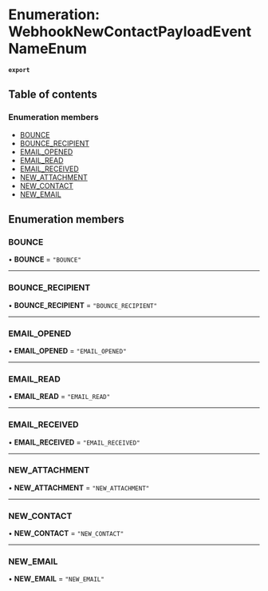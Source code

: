 # Enumeration: WebhookNewContactPayloadEventNameEnum

**`export`**

## Table of contents

### Enumeration members

- [BOUNCE](WebhookNewContactPayloadEventNameEnum.md#bounce)
- [BOUNCE\_RECIPIENT](WebhookNewContactPayloadEventNameEnum.md#bounce-recipient)
- [EMAIL\_OPENED](WebhookNewContactPayloadEventNameEnum.md#email-opened)
- [EMAIL\_READ](WebhookNewContactPayloadEventNameEnum.md#email-read)
- [EMAIL\_RECEIVED](WebhookNewContactPayloadEventNameEnum.md#email-received)
- [NEW\_ATTACHMENT](WebhookNewContactPayloadEventNameEnum.md#new-attachment)
- [NEW\_CONTACT](WebhookNewContactPayloadEventNameEnum.md#new-contact)
- [NEW\_EMAIL](WebhookNewContactPayloadEventNameEnum.md#new-email)

## Enumeration members

### BOUNCE

• **BOUNCE** = `"BOUNCE"`

___

### BOUNCE\_RECIPIENT

• **BOUNCE\_RECIPIENT** = `"BOUNCE_RECIPIENT"`

___

### EMAIL\_OPENED

• **EMAIL\_OPENED** = `"EMAIL_OPENED"`

___

### EMAIL\_READ

• **EMAIL\_READ** = `"EMAIL_READ"`

___

### EMAIL\_RECEIVED

• **EMAIL\_RECEIVED** = `"EMAIL_RECEIVED"`

___

### NEW\_ATTACHMENT

• **NEW\_ATTACHMENT** = `"NEW_ATTACHMENT"`

___

### NEW\_CONTACT

• **NEW\_CONTACT** = `"NEW_CONTACT"`

___

### NEW\_EMAIL

• **NEW\_EMAIL** = `"NEW_EMAIL"`
